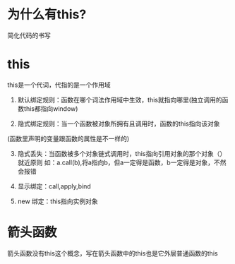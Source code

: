 # 为什么有this?
简化代码的书写

# this
this是一个代词，代指的是一个作用域
1. 默认绑定规则：函数在哪个词法作用域中生效，this就指向哪里(独立调用的函数this都指向window)

2. 隐式绑定规则：当一个函数被对象所拥有且调用时，函数的this指向该对象

(函数里声明的变量跟函数的属性是不一样的)

3. 隐式丢失：当函数被多个对象链式调用时，this指向引用对象的那个对象（）就近原则
    如：a.call(b),将a指向b，但a一定得是函数，b一定得是对象，不然会报错

4. 显示绑定：call,apply,bind

5. new 绑定：this指向实例对象

# 箭头函数
箭头函数没有this这个概念，写在箭头函数中的this也是它外层普通函数的this